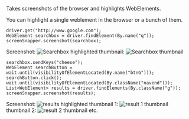 Takes screenshots of the browser and highlights WebElements.

You can highlight a single weblement in the browser or a bunch of them.

    driver.get("http://www.google.com");
    WebElement searchbox = driver.findElement(By.name("q"));
    screenSnapper.screenshot(searchbox);

 Screenshot:
 ![Searchbox highlighted](https://raw.github.com/nicegraham/SeleniumScreenSnapper/master/images/1352712088481.png)
 thumbnail:
 ![Searchbox thumbnail](https://raw.github.com/nicegraham/SeleniumScreenSnapper/master/images/thumbnails/1352712088481.png)

    searchbox.sendKeys("cheese");
    WebElement searchButton = wait.until(visibilityOfElementLocated(By.name("btnG")));
    searchButton.click();
    wait.until(visibilityOfElementLocated(By.className("navend")));
    List<WebElement> results = driver.findElements(By.className("g"));
    screenSnapper.screenshot(results);

 Screenshot:
 ![results highlighted](https://raw.github.com/nicegraham/SeleniumScreenSnapper/master/images/1352712091765.png)
 thumbnail 1:
 ![result 1 thumbnail](https://raw.github.com/nicegraham/SeleniumScreenSnapper/master/images/thumbnails/1352712091765_1.png)
 thumbnail 2:
 ![result 2 thumbnail](https://raw.github.com/nicegraham/SeleniumScreenSnapper/master/images/thumbnails/1352712091765_2.png)
 etc.